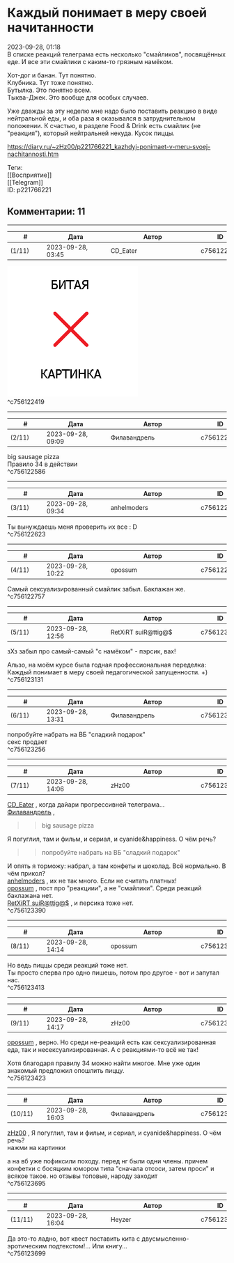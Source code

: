 Каждый понимает в меру своей начитанности
=========================================

  
2023-09-28, 01:18  
 В списке реакций телеграма есть несколько "смайликов", посвящённых еде. И все эти смайлики с каким-то грязным намёком.   
   
 Хот-дог и банан. Тут понятно.   
 Клубника. Тут тоже понятно.   
 Бутылка. Это понятно всем.   
 Тыква-Джек. Это вообще для особых случаев.   
   
 Уже дважды за эту неделю мне надо было поставить реакцию в виде нейтральной еды, и оба раза я оказывался в затруднительном положении. К счастью, в разделе Food & Drink есть смайлик (не "реакция"), который нейтральней некуда. Кусок пиццы.   
  
<https://diary.ru/~zHz00/p221766221_kazhdyj-ponimaet-v-meru-svoej-nachitannosti.htm>  
  
Теги:  
[[Восприятие]]  
[[Telegram]]  
ID: p221766221  


Комментарии: 11
---------------

  


---



|         #         |              Дата              |                     Автор                     |           ID           |
| --- | --- | --- | --- |
| (1/11) | 2023-09-28, 03:45 | CD\_Eater | c756122419 |

  
 ![:eat:](pics/12201949.gif)   
 ^c756122419

---



|         #         |              Дата              |                     Автор                     |           ID           |
| --- | --- | --- | --- |
| (2/11) | 2023-09-28, 09:09 | Филавандрель | c756122586 |

  
 big sausage pizza   
 Правило 34 в действии   
 ^c756122586

---



|         #         |              Дата              |                     Автор                     |           ID           |
| --- | --- | --- | --- |
| (3/11) | 2023-09-28, 09:34 | anhelmoders | c756122623 |

  
 Ты вынуждаешь меня проверить их все : D   
 ^c756122623

---



|         #         |              Дата              |                     Автор                     |           ID           |
| --- | --- | --- | --- |
| (4/11) | 2023-09-28, 10:22 | opossum | c756122757 |

  
 Самый сексуализированный смайлик забыл. Баклажан же.   
 ^c756122757

---



|         #         |              Дата              |                     Автор                     |           ID           |
| --- | --- | --- | --- |
| (5/11) | 2023-09-28, 12:56 | RetXiRT suiR@ttig@$ | c756123131 |

  
 зХз забыл про самый-самый "с намёком" - пэрсик, вах!   
   
 Альзо, на моём курсе была годная профессиональная переделка: Каждый понимает в меру своей педагогической запущенности. +)   
 ^c756123131

---



|         #         |              Дата              |                     Автор                     |           ID           |
| --- | --- | --- | --- |
| (6/11) | 2023-09-28, 13:31 | Филавандрель | c756123256 |

  
 попробуйте набрать на ВБ "сладкий подарок"   
 секс продает   
 ^c756123256

---



|         #         |              Дата              |                     Автор                     |           ID           |
| --- | --- | --- | --- |
| (7/11) | 2023-09-28, 14:06 | zHz00 | c756123390 |

  
  [CD\_Eater](https://cd-eater.diary.ru "Записки ДискоЕда")  , когда дайари прогрессивней телеграма...   
  [Филавандрель](https://lavi.diary.ru "Дорога без возврата")  ,   
 >>big sausage pizza   
   
 Я погуглил, там и фильм, и сериал, и cyanide&happiness. О чём речь?   
   
 >>попробуйте набрать на ВБ "сладкий подарок"   
   
 И опять я торможу: набрал, а там конфеты и шоколад. Всё нормально. В чём прикол?   
  [anhelmoders](https://anhelmoders.diary.ru "No plans. Only wonders.")  , их не так много. Если не считать платных!   
  [opossum](https://pssm.diary.ru "змей о двух головах")  , пост про "реакциии", а не "смайлики". Среди реакций баклажана нет.   
  [RetXiRT suiR@ttig@$](https://Hellspawn.diary.ru "Atomicautionuclear")  , и персика тоже нет.   
 ^c756123390

---



|         #         |              Дата              |                     Автор                     |           ID           |
| --- | --- | --- | --- |
| (8/11) | 2023-09-28, 14:14 | opossum | c756123413 |

  
 Но ведь пиццы среди реакций тоже нет.   
 Ты просто сперва про одно пишешь, потом про другое - вот и запутал нас.   
 ^c756123413

---



|         #         |              Дата              |                     Автор                     |           ID           |
| --- | --- | --- | --- |
| (9/11) | 2023-09-28, 14:17 | zHz00 | c756123423 |

  
  [opossum](https://pssm.diary.ru "змей о двух головах")  , верно. Но среди не-реакций есть как сексуализированная еда, так и несексуализированная. А с реакциями-то всё не так!   
   
 Хотя благодаря правилу 34 можно найти многое. Мне уже один знакомый предложил опошлить пиццу.   
 ^c756123423

---



|         #         |              Дата              |                     Автор                     |           ID           |
| --- | --- | --- | --- |
| (10/11) | 2023-09-28, 16:03 | Филавандрель | c756123695 |

  
  [zHz00](https://zHz00.diary.ru "Untitled")  ,  Я погуглил, там и фильм, и сериал, и cyanide&happiness. О чём речь?    
 нажми на картинки   
   
 а на вб уже пофиксили походу. перед нг были одни члены. причем конфетки с босяцким юмором типа "сначала отсоси, затем проси" и всякое такое. но отзывы топовые, народу заходит   
 ^c756123695

---



|         #         |              Дата              |                     Автор                     |           ID           |
| --- | --- | --- | --- |
| (11/11) | 2023-09-28, 16:04 | Heyzer | c756123699 |

  
 Да это-то ладно, вот квест поставить кита с двусмысленно-эротическим подтекстом!... Или книгу...   
 ^c756123699